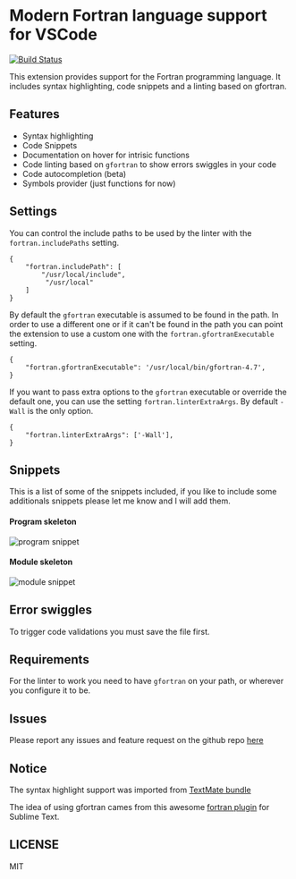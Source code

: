# Modern Fortran language support for VSCode

[![Build Status](https://travis-ci.org/krvajal/vscode-fortran-support.svg?branch=master)](https://travis-ci.org/krvajal/vscode-fortran-support)


This extension provides support for the Fortran programming language. It includes syntax highlighting, code snippets and a linting based on gfortran.

## Features

* Syntax highlighting
* Code Snippets
* Documentation on hover for intrisic functions
* Code linting based on `gfortran` to show errors swiggles in your code
* Code autocompletion (beta)
* Symbols provider (just functions for now)



## Settings

You can control the include paths to be used by the linter with the `fortran.includePaths` setting.
```
{
    "fortran.includePath": [
        "/usr/local/include",
         "/usr/local"
    ]
}
```
By default the `gfortran` executable is assumed to be found in the path. In order to use a different one or if it can't be found in the path you can point the extension to use a custom one with the `fortran.gfortranExecutable` setting.
```
{
    "fortran.gfortranExecutable": '/usr/local/bin/gfortran-4.7',
}
```
If you want to pass extra options to the `gfortran` executable or override the default one, you can use the setting `fortran.linterExtraArgs`. By default `-Wall` is the only option.
```
{
    "fortran.linterExtraArgs": ['-Wall'],
}
```

## Snippets
This is a list of some of the snippets included, if you like to include some additionals snippets please let me know and I will add them.
#### Program skeleton
![program snippet](https://media.giphy.com/media/OYdq9BKYMOOdy/giphy.gif )
#### Module skeleton
![module snippet](https://media.giphy.com/media/3ohzdUNRuio5FfyF1u/giphy.gif )

## Error swiggles
To trigger code validations you must save the file first.

## Requirements
For the linter to work you need to have `gfortran` on your path, or wherever you configure it to be.
## Issues
Please report any issues and feature request on the github repo [here](https://github.com/krvajalmiguelangel/vscode-fortran-support/issues/new)
## Notice
The syntax highlight support was imported from [TextMate bundle](https://github.com/textmate/fortran.tmbundle)

The idea of using gfortran cames from this awesome [fortran plugin](https://github.com/315234/SublimeFortran) for Sublime Text.
## LICENSE 
MIT